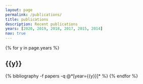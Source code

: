 ```yaml
---
layout: page
permalink: /publications/
title: publications
description: Recent publications
years: [2020, 2019, 2018, 2017, 2015, 2014]
nav: true
---
```


<div class="publications">

{% for y in page.years %}
  <h2 class="year">{{y}}</h2>
  {% bibliography -f papers -q @*[year={{y}}]* %}
{% endfor %}

</div>
